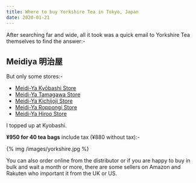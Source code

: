 ```yaml
---
title: Where to buy Yorkshire Tea in Tokyo, Japan
date: 2020-01-21
---
```


After searching far and wide, all it took was a quick email to Yorkshire Tea themselves to find the answer:-

## Meidiya 明治屋

But only some stores:-

- [Meidi-Ya Kyōbashi Store](https://goo.gl/maps/2Vt3sR5K1TMcxik39)
- [Meidi-Ya Tamagawa Store](https://goo.gl/maps/Qd5TTfohiWdxArf78)
- [Meidi-Ya Kichijoji Store](https://goo.gl/maps/rEvWZVYVYT8mBBfm8)
- [Meidi-Ya Roppongi Store](https://goo.gl/maps/ur3cDc8qTYBP2Nji6)
- [Meidi-Ya Hiroo Store](https://goo.gl/maps/kemzASbPknr55FUq9)

I topped up at Kyobashi.

**¥950 for 40 tea bags** include tax (¥880 without tax):-

{% img /images/yorkshire.jpg %}

You can also order online from the distributor or if you are happy to buy in bulk and wait a month or more, there are some sellers on Amazon and Rakuten who important it from the UK or US.
